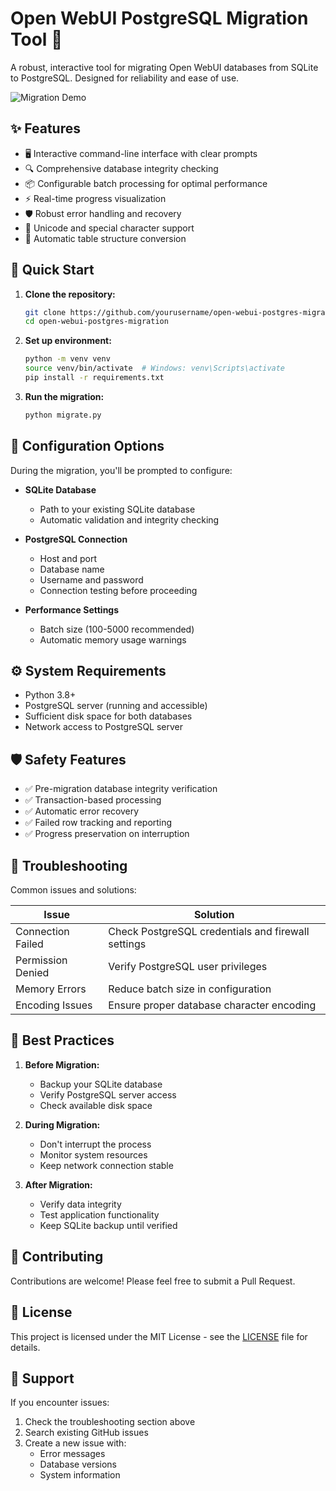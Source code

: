 # Open WebUI PostgreSQL Migration Tool 🚀

A robust, interactive tool for migrating Open WebUI databases from SQLite to PostgreSQL. Designed for reliability and ease of use.

![Migration Demo](https://github.com/user-attachments/assets/a8011ef4-f622-4af4-aa1a-c212d1f4f899)

## ✨ Features

- 🖥️ Interactive command-line interface with clear prompts
- 🔍 Comprehensive database integrity checking
- 📦 Configurable batch processing for optimal performance
- ⚡ Real-time progress visualization
- 🛡️ Robust error handling and recovery
- 🔄 Unicode and special character support
- 🎯 Automatic table structure conversion

## 🚀 Quick Start

1. **Clone the repository:**
   ```bash
   git clone https://github.com/yourusername/open-webui-postgres-migration.git
   cd open-webui-postgres-migration
   ```

2. **Set up environment:**
   ```bash
   python -m venv venv
   source venv/bin/activate  # Windows: venv\Scripts\activate
   pip install -r requirements.txt
   ```

3. **Run the migration:**
   ```bash
   python migrate.py
   ```

## 🔧 Configuration Options

During the migration, you'll be prompted to configure:

- **SQLite Database**
  - Path to your existing SQLite database
  - Automatic validation and integrity checking

- **PostgreSQL Connection**
  - Host and port
  - Database name
  - Username and password
  - Connection testing before proceeding

- **Performance Settings**
  - Batch size (100-5000 recommended)
  - Automatic memory usage warnings

## ⚙️ System Requirements

- Python 3.8+
- PostgreSQL server (running and accessible)
- Sufficient disk space for both databases
- Network access to PostgreSQL server

## 🛡️ Safety Features

- ✅ Pre-migration database integrity verification
- ✅ Transaction-based processing
- ✅ Automatic error recovery
- ✅ Failed row tracking and reporting
- ✅ Progress preservation on interruption

## 🚨 Troubleshooting

Common issues and solutions:

| Issue | Solution |
|-------|----------|
| Connection Failed | Check PostgreSQL credentials and firewall settings |
| Permission Denied | Verify PostgreSQL user privileges |
| Memory Errors | Reduce batch size in configuration |
| Encoding Issues | Ensure proper database character encoding |

## 📝 Best Practices

1. **Before Migration:**
   - Backup your SQLite database
   - Verify PostgreSQL server access
   - Check available disk space

2. **During Migration:**
   - Don't interrupt the process
   - Monitor system resources
   - Keep network connection stable

3. **After Migration:**
   - Verify data integrity
   - Test application functionality
   - Keep SQLite backup until verified

## 🤝 Contributing

Contributions are welcome! Please feel free to submit a Pull Request.

## 📄 License

This project is licensed under the MIT License - see the [LICENSE](LICENSE) file for details.

## 💬 Support

If you encounter issues:
1. Check the troubleshooting section above
2. Search existing GitHub issues
3. Create a new issue with:
   - Error messages
   - Database versions
   - System information
